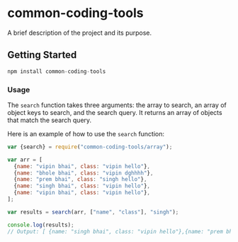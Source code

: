 # common-coding-tools

A brief description of the project and its purpose.

## Getting Started
```javascript
npm install common-coding-tools
```


### Usage

The `search` function takes three arguments: the array to search, an array of object keys to search, and the search query. It returns an array of objects that match the search query.

Here is an example of how to use the `search` function:

```javascript
var {search} = require("common-coding-tools/array");

var arr = [
  {name: "vipin bhai", class: "vipin hello"},
  {name: "bhole bhai", class: "vipin dghhhh"},
  {name: "prem bhai", class: "singh hello"},
  {name: "singh bhai", class: "vipin hello"},
  {name: "vipin bhai", class: "vipin hello"},
];

var results = search(arr, ["name", "class"], "singh");

console.log(results);
// Output: [ {name: "singh bhai", class: "vipin hello"},{name: "prem bhai", class: "singh hello"}]

